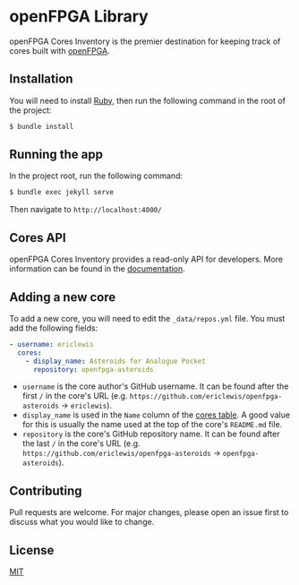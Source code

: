 # openFPGA Library
openFPGA Cores Inventory is the premier destination for keeping track of cores built with [openFPGA](https://www.analogue.co/developer).

## Installation
You will need to install [Ruby](https://www.ruby-lang.org/en/documentation/installation/), then run the following command in the root of the project:

```bash
$ bundle install
```

## Running the app
In the project root, run the following command:

```bash
$ bundle exec jekyll serve
```

Then navigate to `http://localhost:4000/`

## Cores API
openFPGA Cores Inventory provides a read-only API for developers. More information can be found in the [documentation](_docs/v1.md).

## Adding a new core
To add a new core, you will need to edit the `_data/repos.yml` file. You must add the following fields:

```yaml
- username: ericlewis
  cores:
    - display_name: Asteroids for Analogue Pocket
      repository: openfpga-asteroids
```

- `username` is the core author's GitHub username. It can be found after the first `/` in the core's URL (e.g. `https://github.com/ericlewis/openfpga-asteroids` -> `ericlewis`).
- `display_name` is used in the `Name` column of the [cores table](https://joshcampbell191.github.io/openfpga-cores-inventory/analogue-pocket.html). A good value for this is usually the name used at the top of the core's `README.md` file.
- `repository` is the core's GitHub repository name. It can be found after the last `/` in the core's URL (e.g. `https://github.com/ericlewis/openfpga-asteroids` -> `openfpga-asteroids`).

## Contributing
Pull requests are welcome. For major changes, please open an issue first to discuss what you would like to change.

## License
[MIT](https://choosealicense.com/licenses/mit/)
